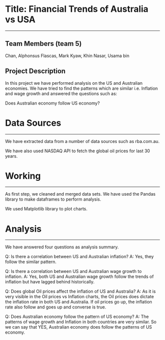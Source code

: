 # Title: Financial Trends of Australia vs USA
---------------------------------------------

Team Members (team 5)
-------------------

Chan, Alphonsus
Flascas, Mark
Kyaw, Khin
Nasar, Usama bin

Project Description
-----------------------------

In this project we have performed analysis on the US and Australian economies. We have tried to find the patterns which are similar i.e. Inflation and wage growth and answered the questions such as:

Does Australian economy follow US economy?

# Data Sources
--------------

We have extracted data from a number of data sources such as rba.com.au.

We have also used NASDAQ API to fetch the global oil prices for last 30 years.

# Working
---------

As first step, we cleaned and merged data sets. We have used the Pandas library to make dataframes to perform analysis.

We used Matplotlib library to plot charts.

# Analysis
----------
We have answered four questions as analysis summary.

Q: Is there a correlation between US and Australian inflation?
A: Yes, they follow the similar pattern.

Q: Is there a correlation between US and Australian wage growth to inflation.
A: Yes, both US and Australian wage growth follow the trends of inflation but have lagged behind historically.

Q: Does global Oil prices affect the inflation of US and Australia?
A: As it is very visible in the Oil prices vs Inflation charts, the Oil prices does dictate the inflation rate in both US and Australia. If oil prices go up, the inflation rate also follow and goes up and converse is true.

Q: Does Australian economy follow the pattern of US economy?
A: The patterns of wage growth and Inflation in both countries are very similar. So we can say that YES, Australian economy does follow the patterns of US economy.

